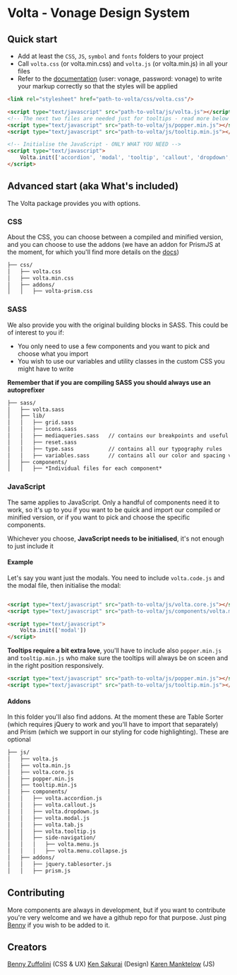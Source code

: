 # Volta - Vonage Design System

## Quick start

- Add at least the `CSS`, `JS`, `symbol` and `fonts` folders to your project
- Call `volta.css` (or volta.min.css) and `volta.js` (or volta.min.js) in all your files 
- Refer to the [documentation](http://vonage-ds.herokuapp.com) (user: vonage, password: vonage) to write your markup correctly so that the styles will be applied

```html
<link rel="stylesheet" href="path-to-volta/css/volta.css"/>

<script type="text/javascript" src="path-to-volta/js/volta.js"></script>
<!-- The next two files are needed just for tooltips - read more below -->
<script type="text/javascript" src="path-to-volta/js/popper.min.js"></script>
<script type="text/javascript" src="path-to-volta/js/tooltip.min.js"></script>

<!-- Initialise the JavaScript - ONLY WHAT YOU NEED -->
<script type="text/javascript">
	Volta.init(['accordion', 'modal', 'tooltip', 'callout', 'dropdown', 'tab', 'menu', 'menuCollapse']);
</script>
```

## Advanced start (aka What's included)

The Volta package provides you with options. 


### CSS
About the CSS, you can choose between a compiled and minified version, and you can choose to use the addons (we have an addon for PrismJS at the moment, for which you'll find more details on the [docs](http://vonage-ds.herokuapp.com/codesnippets-prism.html))

```md
├── css/
│   ├── volta.css
│   ├── volta.min.css
│   ├── addons/
│   │   ├── volta-prism.css
```


### SASS
We also provide you with the original building blocks in SASS. This could be of interest to you if:
- You only need to use a few components and you want to pick and choose what you import
- You wish to use our variables and utility classes in the custom CSS you might have to write

**Remember that if you are compiling SASS you should always use an autoprefixer**

```md
├── sass/
│   ├── volta.sass
│   ├── lib/
│   │   ├── grid.sass
│   │   ├── icons.sass
│   │   ├── mediaqueries.sass 	// contains our breakpoints and useful classes for responsive behaviour
│   │   ├── reset.sass 			
│   │   ├── type.sass 			// contains all our typography rules
│   │   ├── variables.sass 		// contains all our color and spacing variables
│   ├── components/
│   │   ├── *Individual files for each component*
```


### JavaScript

The same applies to JavaScript. Only a handful of components need it to work, so it's up to you if you want to be quick and import our compiled or minified version, or if you want to pick and choose the specific components.

Whichever you choose, **JavaScript needs to be initialised**, it's not enough to just include it

#### Example

Let's say you want just the modals. You need to include `volta.code.js` and the modal file, then initialise the modal:

```html

<script type="text/javascript" src="path-to-volta/js/volta.core.js"></script>
<script type="text/javascript" src="path-to-volta/js/components/volta.modal.js"></script>

<script type="text/javascript">
	Volta.init(['modal'])
</script>
```

**Tooltips require a bit extra love**, you'll have to include also `popper.min.js` and `tooltip.min.js` who make sure the tooltips will always be on sceen and in the right position responsively.

```html
<script type="text/javascript" src="path-to-volta/js/popper.min.js"></script>
<script type="text/javascript" src="path-to-volta/js/tooltip.min.js"></script>
```

#### Addons

In this folder you'll also find addons. At the moment these are Table Sorter (which requires jQuery to work and you'll have to import that separately) and Prism (which we support in our styling for code highlighting). These are optional 

```md
├── js/
│   ├── volta.js
│   ├── volta.min.js
│   ├── volta.core.js
│   ├── popper.min.js
│   ├── tooltip.min.js
│   ├── components/
│   │   ├── volta.accordion.js
│   │   ├── volta.callout.js
│   │   ├── volta.dropdown.js
│   │   ├── volta.modal.js
│   │   ├── volta.tab.js
│   │   ├── volta.tooltip.js
│   │   ├── side-navigation/
│   │   │   ├── volta.menu.js
│   │   │   ├── volta.menu.collapse.js
│   ├── addons/
│   │   ├── jquery.tablesorter.js
│   │   ├── prism.js
```

## Contributing

More components are always in development, but if you want to contribute you're very welcome and we have a github repo for that purpose. Just ping [Benny](benny.zuffolini@vonage.com) if you wish to be added to it.

## Creators

[Benny Zuffolini](benny.zuffolini@vonage.com) (CSS & UX)
[Ken Sakurai](ken.sakurai@vonage.com) (Design)
[Karen Manktelow](karen.manktelow@vonage.com) (JS)